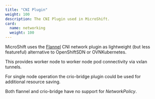 ```yaml
---
title: "CNI Plugin"
weight: 100
description: The CNI Plugin used in MicroShift.
card:
  name: networking
  weight: 100
---
```


MicroShift uses the [Flannel](https://github.com/flannel-io/flannel) CNI network plugin
as lightweight (but less featureful) alternative to OpenShiftSDN or OVNKubernetes.

This provides worker node to worker node pod connectivity via vxlan tunnels.

For single node operation the crio-bridge plugin could be used for additional
resource saving.

<!-- TO-DO: test and documment network-pluging switching -->

Both flannel and crio-bridge have no support for _NetworkPolicy_.
